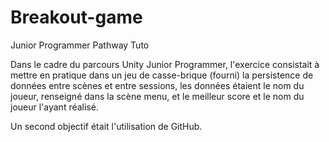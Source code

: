 # Breakout-game
Junior Programmer Pathway Tuto

Dans le cadre du parcours Unity Junior Programmer, l'exercice consistait à mettre en pratique dans un jeu de casse-brique (fourni) la persistence de données entre scènes et entre 
sessions, les données étaient le nom du joueur, renseigné dans la scène menu, et le meilleur score et le nom du joueur l'ayant réalisé.

Un second objectif était l'utilisation de GitHub.
